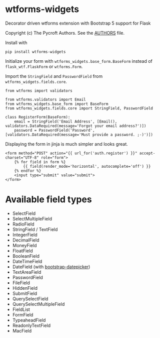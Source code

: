 # wtforms-widgets
Decorator driven wtforms extension with Bootstrap 5 support for Flask

Copyright (c) The Pycroft Authors. See the [AUTHORS](https://github.com/agdsn/pycroft/blob/develop/AUTHORS) file.

Install with
```
pip install wtforms-widgets
```

Initialize your form with `wtforms_widgets.base_form.BaseForm` instead of `flask_wtf.FlaskForm` or `wtforms.Form`.

Import the `StringField` and `PasswordField` from `wtforms_widgets.fields.core`.
```
from wtforms import validators

from wtforms.validators import Email
from wtforms_widgets.base_form import BaseForm
from wtforms_widgets.fields.core import StringField, PasswordField

class RegisterForm(BaseForm):
    email = StringField('Email Address', [Email(), validators.DataRequired(message='Forgot your email address?')])
    password = PasswordField('Password', [validators.DataRequired(message='Must provide a password. ;-)')])
```

Displaying the form in jinja is much simpler and looks great.
```
<form method="POST" action="{{ url_for('auth.register') }}" accept-charset="UTF-8" role="form">
    {% for field in form %}
        {{ field(render_mode='horizontal', autocomplete='off') }}
    {% endfor %}
    <input type="submit" value="submit">
</form>
```

# Available field types

- SelectField
- SelectMultipleField
- RadioField
- StringField / TextField
- IntegerField
- DecimalField
- MoneyField
- FloatField
- BooleanField
- DateTimeField
- DateField (with [bootstrap-datepicker](https://www.npmjs.com/package/bootstrap-datepicker))
- TextAreaField
- PasswordField
- FileField
- HiddenField
- SubmitField
- QuerySelectField
- QuerySelectMultipleField
- FieldList
- FormField
- TypeaheadField
- ReadonlyTextField
- MacField
